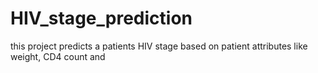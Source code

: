# HIV_stage_prediction
this project predicts a patients HIV stage based on patient attributes like weight, CD4 count and 
